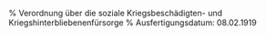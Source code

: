 % Verordnung über die soziale Kriegsbeschädigten- und Kriegshinterbliebenenfürsorge
% Ausfertigungsdatum: 08.02.1919
 